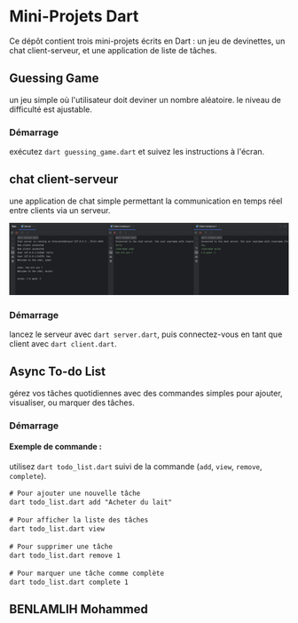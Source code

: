 # Mini-Projets Dart

Ce dépôt contient trois mini-projets écrits en Dart : un jeu de devinettes, un chat client-serveur, et une application
de liste de tâches.

## Guessing Game

un jeu simple où l'utilisateur doit deviner un nombre aléatoire. le niveau de difficulté est ajustable.

### Démarrage

exécutez `dart guessing_game.dart` et suivez les instructions à l'écran.

## chat client-serveur

une application de chat simple permettant la communication en temps réel entre clients via un serveur.

![Server Client Demo](/images/server-client-demo.png)

### Démarrage

lancez le serveur avec `dart server.dart`, puis connectez-vous en tant que client avec `dart client.dart`.

## Async To-do List

gérez vos tâches quotidiennes avec des commandes simples pour ajouter, visualiser, ou marquer des tâches.

### Démarrage
#### Exemple de commande :
utilisez `dart todo_list.dart` suivi de la commande (`add`, `view`, `remove`, `complete`).

````
# Pour ajouter une nouvelle tâche
dart todo_list.dart add "Acheter du lait"

# Pour afficher la liste des tâches
dart todo_list.dart view

# Pour supprimer une tâche
dart todo_list.dart remove 1

# Pour marquer une tâche comme complète
dart todo_list.dart complete 1
````


## BENLAMLIH Mohammed